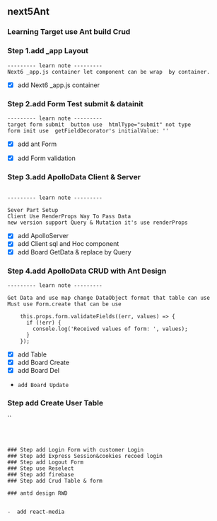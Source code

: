 ## next5Ant
### Learning Target use Ant build  Crud 

###  Step 1.add _app Layout   
```
--------- learn note ---------
Next6 _app.js container let component can be wrap  by container.

```
- [x] add Next6 _app.js container 


###  Step 2.add Form Test submit  & datainit

```
--------- learn note ---------
target form submit  button use  htmlType="submit" not type
form init use  getFieldDecorator's initialValue: ''

```

- [x] add ant Form 
- [x] add Form validation


###  Step 3.add ApolloData Client & Server

```

--------- learn note ---------

Sever Part Setup 
Client Use RenderProps Way To Pass Data
new version support Query & Mutation it's use renderProps

```

- [x] add ApolloServer 
- [x] add Client sql and Hoc component 
- [x] add Board GetData & replace by Query 

###  Step 4.add ApolloData CRUD with Ant Design

```
--------- learn note ---------

Get Data and use map change DataObject format that table can use
Must use Form.create that can be use 

    this.props.form.validateFields((err, values) => {
      if (!err) {
        console.log('Received values of form: ', values);
      }
    });

```


- [x] add Table
- [x] add Board Create   
- [x] add Board Del
-     add Board Update


### Step add Create User Table

``



```



### Step add Login Form with customer Login
### Step add Express Session&cookies recoed login
### Step add Logout Form 
### Step use Reselect 
### Step add firebase 
### Step add Crud Table & form

### antd design RWD

```

```

-  add react-media
